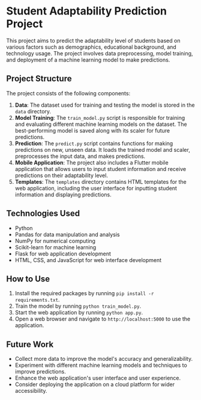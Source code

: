 # Student Adaptability Prediction Project

This project aims to predict the adaptability level of students based on various factors such as demographics, educational background, and technology usage. The project involves data preprocessing, model training, and deployment of a machine learning model to make predictions.

## Project Structure

The project consists of the following components:

1. **Data**: The dataset used for training and testing the model is stored in the `data` directory.
2. **Model Training**: The `train_model.py` script is responsible for training and evaluating different machine learning models on the dataset. The best-performing model is saved along with its scaler for future predictions.
3. **Prediction**: The `predict.py` script contains functions for making predictions on new, unseen data. It loads the trained model and scaler, preprocesses the input data, and makes predictions.
4. **Mobile Application**: The project also includes a Flutter mobile application that allows users to input student information and receive predictions on their adaptability level.
5. **Templates**: The `templates` directory contains HTML templates for the web application, including the user interface for inputting student information and displaying predictions.

## Technologies Used

* Python
* Pandas for data manipulation and analysis
* NumPy for numerical computing
* Scikit-learn for machine learning
* Flask for web application development
* HTML, CSS, and JavaScript for web interface development

## How to Use

1. Install the required packages by running `pip install -r requirements.txt`.
2. Train the model by running `python train_model.py`.
3. Start the web application by running `python app.py`.
4. Open a web browser and navigate to `http://localhost:5000` to use the application.

## Future Work

* Collect more data to improve the model's accuracy and generalizability.
* Experiment with different machine learning models and techniques to improve predictions.
* Enhance the web application's user interface and user experience.
* Consider deploying the application on a cloud platform for wider accessibility.
